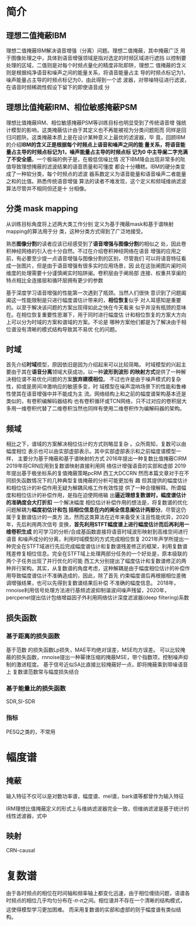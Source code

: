 # 简介
## 理想二值掩蔽IBM
理想二值掩蔽IBM解决语音增强（分离）问题。理想二值掩蔽，其中掩蔽广泛
用于图像处理之中，具体到语音增强领域是指对选定的时频区域进行遮挡
以控制要处理的区域，二值则是对每个时频点量化的精度非阰即阱，理想二
值掩蔽的含义则是根据纯净语音和噪声之间的能量关系，将语音能量占主
导的时频点标记为1，噪声能量占主导的时频点标记为0，由此得到一个滤
波器，对带噪特征进行滤波，在语音时频稀疏性假设下留下的即使语音成
分
## 理想比值掩蔽IRM、相位敏感掩蔽PSM
理想比值掩蔽IRM、相位敏感掩蔽PSM等训练目标也明显受到了传统语音增
强统计模型的影响，这类掩蔽估计由于其定义也不再能被视为分类问题阨而
同样是回归问题阩。这类掩蔽本质上是在设计某种意义上最优的滤波器，毕
竟，回顾IBM的介绍**IBM的含义正是根据每个时频点上语音和噪声之间的能
量关系，将语音能量占主导的时频点标记为1，噪声能量占主导的时频点标
记为0 中主导阑二字充满了不安全感**。一个极端的例子是，在极低信噪比情
况下IBM降会出现非常多的阰值导致理想掩蔽的滤波结果的语音质量和可懂度
都会十分糟糕。IBM的硬分类变成了一种软分类，每个时频点的滤波
器系数定义为语音能量和语音噪声二者能量之和的比值。熟悉传统语音增强
算法的读者不难发现，这个定义和频域维纳滤波算法尽管并不相同但还是十
分相像。
## 分类 mask mapping
从训练目标角度将上述两大类工作分别
定义为基于掩蔽mask和基于谱映射mapping的算法用于分
类，这种分类方式得到了广泛地接受。

熟悉**图像分割**的读者应该已经感受到了**语音增强与图像分割**的相似之
处，因此卷积神经网络的引入也十分自然。不过在介绍卷积神经网络在语音
增强的应用之前，有必要至少提一点语音增强与图像分割的区别，尽管我们
可以将语音特征看成一张图片，但是由于语音增强有很多实时应用场景，因
此在这张阐图片阑时间维度的处理需要十分谨慎阐实时陷阱阑。卷积层由于阐局部
连接、权重共享阑的特点相比全连接层和循环层拥有更少的参数

基于深度学习语音增强的性能第一次遇到了瓶颈。当然人们很快
意识到了问题阖阖这一性能限制是只进行幅度谱估计带来的，**相位恢复**似乎
对人耳感知是重要的。以至于解决该问题的方案出现得如此之快在今天看来
似乎并没有瓶颈的意味在。在相位恢复重要性思潮下，用于同时进行幅度估
计和相位恢复的方案大方向上可以分为时域的方案和谱域的方案。不论是
哪种方案他们都是为了解决由于相位谱没有清晰的模式结构导致其不易优
化的问题。
## 时域
首先介绍**时域**模型，原因依旧是因为介绍起来可以比较简略。
时域模型的兴起主要由于其在**语音分离**领域大获成功，以一种**波形到波形
的映射方式**提供了一种解决相位谱不易优化问题的方案**放弃建模相位**。
不过也许是由于噪声模式的复杂性，抑或是房间冲激响应的敏感多变，时
域模型在噪声混响场景下的性能和鲁棒性使其在语音增强中并不能成为主
流。网络结构上和之前的幅度谱架构基本还是类似的，有卷积编解码器结构
也有卷积循环或TCN网络，只不过对应的卷积层大多用一维卷积代替了二维卷积当然也同样有使用二维卷积作为编解码器的架构。
## 频域
相比之下，谱域的方案解决相位估计的方式则略显复杂 。众所周知，复数可以由幅度相位
表示也可以由实部虚部表示。其中实部虚部表示和之前幅度谱模型一样，
主要分为基于掩蔽和基于谱映射的方式
2016年提出一种复数比值掩蔽CIRM 2019年将CRN应用到复数谱映射直接利用网
络估计增强语音的实部和虚部 2019年提出基于极坐标系的复值掩蔽策略pcRM 西工大DCCRN
然而本篇文章对于在不同损失函数情况下的几种典型复值掩蔽的分析可能更加有
趣
但其提供的幅度估计和相位估计的补偿作用无疑为解耦风格工作有效性提
供了一种合理解释。所谓幅度和相位估计的补偿作用，是指在迫使网络输
出**逼近理想复数谱时，幅度谱估计的准确度会大打折扣**
一个解决幅度
相位估计补偿作用的想法是，将复数谱的优化问题解耦为**幅度初估计和包
括相位信息在内的阐全信息阑估计两部分**。尽管这仍属于复数谱估计的一类方
法，然而这类算法在近年来备受关注且性能优异，2020年，先后利用两次信号
变换，**首先利用STFT幅度谱上进行幅度估计而后再利用一维卷积生成**
的可学习的分析/合成基函数直接将语音时域波形映射到高维空间进行语音
和噪声成分的分离，利用时域模型的方式完成相位恢复 2021年声学所提出一种完全在STFT域进行先后完成幅度谱估计和复数谱残差修正的框架，利用复数谱残差修复相位信息。完全在STFT域上处理两部分任务的一个好处是，原本级联的两个子任务出现了并行优化的可能
西工大分别提出了幅度估计和复数谱修正的两种并行架构。其实，从复数谱的角度考虑，这种解耦是由于幅度相位估计的补偿作用导致幅度谱估计不准确造成的，因此，除了首先
约束幅度谱后再根据相位差微调增强结果，也可以先得到复数谱结果后补偿
不准确的幅度信息。
2018年，rnnoise利用信号处理方法进行基频滤波抑制谐波间噪声残留，2020年，percpenet提出估计包络增益因子外利用网络估计深度滤波器(deep filtering)系数
## 损失函数
### 基于距离的损失函数
基于范数 的损失函数Lp损失，MAE平均绝对误差，MSE均方误差。
可以比较掩蔽的损失函数，rnnoise提出一种幂律压缩的掩蔽MSE，带个指数项，控制噪声抑制的激进程度。
基于信号近似SA比直接比较掩蔽好一点，即将掩蔽乘到带噪语音上
复数谱范数常与幅度损失结合
### 基于能量比的损失函数
SDR,SI-SDR
### 指标
PESQ之类的，不常用

# 幅度谱
## 掩蔽
输入特征不仅可以是对数功率谱，幅度谱、mel谱，bark谱等都曾作为输入特征

IRM理想比值掩蔽定义的形式上与维纳滤波器完全一致，但维纳滤波是基于统计的线性滤波器，式中
## 映射
CRN-causal

# 复数谱
由于各时频点的相位在时间轴和频率轴上都变化迅速，由于相位缠绕问题，语谱各时频点的相位几乎均匀分布在-𝜋-𝜋之间。相位谱并不存在一个清晰的结构模式，这使得模型学习更加困难。
而采用复数谱的实部和虚部的则于幅度谱有类似结构。
